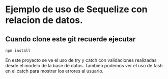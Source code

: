 # Ejemplo de uso de Sequelize con relacion de datos. 

## Cuando clone este git recuerde ejecutar

```
npm install
```

En este proyecto se ve el uso de try y catch con validaciones realizadas desde el modelo de la base de datos.
Tambien podemos ver el uso de fash en el catch para mostrar los errores al usuario. 